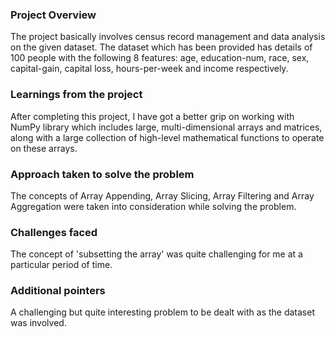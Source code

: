 ### Project Overview

 The project basically involves census record management and data analysis on the given dataset. The dataset which has been provided has details of 100 people with the following 8 features: age, education-num, race, sex, capital-gain, capital loss, hours-per-week and income respectively.


### Learnings from the project

 After completing this project, I have got a better grip on working with NumPy library which includes large, multi-dimensional arrays and matrices, along with a large collection of high-level mathematical functions to operate on these arrays.


### Approach taken to solve the problem

 The concepts of Array Appending, Array Slicing, Array Filtering and Array Aggregation were taken into consideration while solving the problem.


### Challenges faced

 The concept of 'subsetting the array' was quite challenging for me at a particular period of time.


### Additional pointers

 A challenging but quite interesting problem to be dealt with as the dataset was involved.


